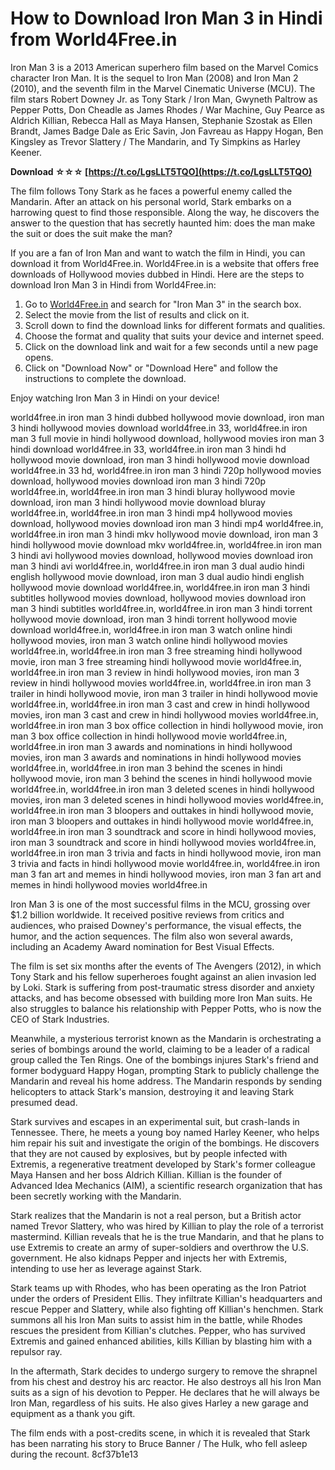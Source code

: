 # How to Download Iron Man 3 in Hindi from World4Free.in
 
Iron Man 3 is a 2013 American superhero film based on the Marvel Comics character Iron Man. It is the sequel to Iron Man (2008) and Iron Man 2 (2010), and the seventh film in the Marvel Cinematic Universe (MCU). The film stars Robert Downey Jr. as Tony Stark / Iron Man, Gwyneth Paltrow as Pepper Potts, Don Cheadle as James Rhodes / War Machine, Guy Pearce as Aldrich Killian, Rebecca Hall as Maya Hansen, Stephanie Szostak as Ellen Brandt, James Badge Dale as Eric Savin, Jon Favreau as Happy Hogan, Ben Kingsley as Trevor Slattery / The Mandarin, and Ty Simpkins as Harley Keener.
 
**Download ☆☆☆ [https://t.co/LgsLLT5TQO](https://t.co/LgsLLT5TQO)**


 
The film follows Tony Stark as he faces a powerful enemy called the Mandarin. After an attack on his personal world, Stark embarks on a harrowing quest to find those responsible. Along the way, he discovers the answer to the question that has secretly haunted him: does the man make the suit or does the suit make the man?
 
If you are a fan of Iron Man and want to watch the film in Hindi, you can download it from World4Free.in. World4Free.in is a website that offers free downloads of Hollywood movies dubbed in Hindi. Here are the steps to download Iron Man 3 in Hindi from World4Free.in:
 
1. Go to [World4Free.in](https://world4free.in/) and search for "Iron Man 3" in the search box.
2. Select the movie from the list of results and click on it.
3. Scroll down to find the download links for different formats and qualities.
4. Choose the format and quality that suits your device and internet speed.
5. Click on the download link and wait for a few seconds until a new page opens.
6. Click on "Download Now" or "Download Here" and follow the instructions to complete the download.

Enjoy watching Iron Man 3 in Hindi on your device!
 
world4free.in iron man 3 hindi dubbed hollywood movie download,  iron man 3 hindi hollywood movies download world4free.in 33,  world4free.in iron man 3 full movie in hindi hollywood download,  hollywood movies iron man 3 hindi download world4free.in 33,  world4free.in iron man 3 hindi hd hollywood movie download,  iron man 3 hindi hollywood movie download world4free.in 33 hd,  world4free.in iron man 3 hindi 720p hollywood movies download,  hollywood movies download iron man 3 hindi 720p world4free.in,  world4free.in iron man 3 hindi bluray hollywood movie download,  iron man 3 hindi hollywood movie download bluray world4free.in,  world4free.in iron man 3 hindi mp4 hollywood movies download,  hollywood movies download iron man 3 hindi mp4 world4free.in,  world4free.in iron man 3 hindi mkv hollywood movie download,  iron man 3 hindi hollywood movie download mkv world4free.in,  world4free.in iron man 3 hindi avi hollywood movies download,  hollywood movies download iron man 3 hindi avi world4free.in,  world4free.in iron man 3 dual audio hindi english hollywood movie download,  iron man 3 dual audio hindi english hollywood movie download world4free.in,  world4free.in iron man 3 hindi subtitles hollywood movies download,  hollywood movies download iron man 3 hindi subtitles world4free.in,  world4free.in iron man 3 hindi torrent hollywood movie download,  iron man 3 hindi torrent hollywood movie download world4free.in,  world4free.in iron man 3 watch online hindi hollywood movies,  iron man 3 watch online hindi hollywood movies world4free.in,  world4free.in iron man 3 free streaming hindi hollywood movie,  iron man 3 free streaming hindi hollywood movie world4free.in,  world4free.in iron man 3 review in hindi hollywood movies,  iron man 3 review in hindi hollywood movies world4free.in,  world4free.in iron man 3 trailer in hindi hollywood movie,  iron man 3 trailer in hindi hollywood movie world4free.in,  world4free.in iron man 3 cast and crew in hindi hollywood movies,  iron man 3 cast and crew in hindi hollywood movies world4free.in,  world4free.in iron man 3 box office collection in hindi hollywood movie,  iron man 3 box office collection in hindi hollywood movie world4free.in,  world4free.in iron man 3 awards and nominations in hindi hollywood movies,  iron man 3 awards and nominations in hindi hollywood movies world4free.in,  world4free.in iron man 3 behind the scenes in hindi hollywood movie,  iron man 3 behind the scenes in hindi hollywood movie world4free.in,  world4free.in iron man 3 deleted scenes in hindi hollywood movies,  iron man 3 deleted scenes in hindi hollywood movies world4free.in,  world4free.in iron man 3 bloopers and outtakes in hindi hollywood movie,  iron man 3 bloopers and outtakes in hindi hollywood movie world4free.in,  world4free.in iron man 3 soundtrack and score in hindi hollywood movies,  iron man 3 soundtrack and score in hindi hollywood movies world4free.in,  world4free.in iron man 3 trivia and facts in hindi hollywood movie,  iron man 3 trivia and facts in hindi hollywood movie world4free.in,  world4free.in iron man 3 fan art and memes in hindi hollywood movies,  iron man 3 fan art and memes in hindi hollywood movies world4free.in
  
Iron Man 3 is one of the most successful films in the MCU, grossing over $1.2 billion worldwide. It received positive reviews from critics and audiences, who praised Downey's performance, the visual effects, the humor, and the action sequences. The film also won several awards, including an Academy Award nomination for Best Visual Effects.
 
The film is set six months after the events of The Avengers (2012), in which Tony Stark and his fellow superheroes fought against an alien invasion led by Loki. Stark is suffering from post-traumatic stress disorder and anxiety attacks, and has become obsessed with building more Iron Man suits. He also struggles to balance his relationship with Pepper Potts, who is now the CEO of Stark Industries.
 
Meanwhile, a mysterious terrorist known as the Mandarin is orchestrating a series of bombings around the world, claiming to be a leader of a radical group called the Ten Rings. One of the bombings injures Stark's friend and former bodyguard Happy Hogan, prompting Stark to publicly challenge the Mandarin and reveal his home address. The Mandarin responds by sending helicopters to attack Stark's mansion, destroying it and leaving Stark presumed dead.
 
Stark survives and escapes in an experimental suit, but crash-lands in Tennessee. There, he meets a young boy named Harley Keener, who helps him repair his suit and investigate the origin of the bombings. He discovers that they are not caused by explosives, but by people infected with Extremis, a regenerative treatment developed by Stark's former colleague Maya Hansen and her boss Aldrich Killian. Killian is the founder of Advanced Idea Mechanics (AIM), a scientific research organization that has been secretly working with the Mandarin.
 
Stark realizes that the Mandarin is not a real person, but a British actor named Trevor Slattery, who was hired by Killian to play the role of a terrorist mastermind. Killian reveals that he is the true Mandarin, and that he plans to use Extremis to create an army of super-soldiers and overthrow the U.S. government. He also kidnaps Pepper and injects her with Extremis, intending to use her as leverage against Stark.
 
Stark teams up with Rhodes, who has been operating as the Iron Patriot under the orders of President Ellis. They infiltrate Killian's headquarters and rescue Pepper and Slattery, while also fighting off Killian's henchmen. Stark summons all his Iron Man suits to assist him in the battle, while Rhodes rescues the president from Killian's clutches. Pepper, who has survived Extremis and gained enhanced abilities, kills Killian by blasting him with a repulsor ray.
 
In the aftermath, Stark decides to undergo surgery to remove the shrapnel from his chest and destroy his arc reactor. He also destroys all his Iron Man suits as a sign of his devotion to Pepper. He declares that he will always be Iron Man, regardless of his suits. He also gives Harley a new garage and equipment as a thank you gift.
 
The film ends with a post-credits scene, in which it is revealed that Stark has been narrating his story to Bruce Banner / The Hulk, who fell asleep during the recount.
 8cf37b1e13
 
